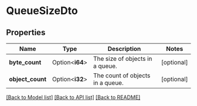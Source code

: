 # QueueSizeDto

## Properties

Name | Type | Description | Notes
------------ | ------------- | ------------- | -------------
**byte_count** | Option<**i64**> | The size of objects in a queue. | [optional]
**object_count** | Option<**i32**> | The count of objects in a queue. | [optional]

[[Back to Model list]](../README.md#documentation-for-models) [[Back to API list]](../README.md#documentation-for-api-endpoints) [[Back to README]](../README.md)


